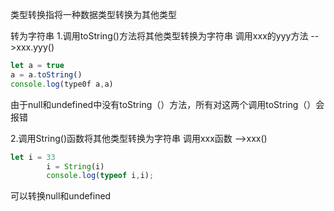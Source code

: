 类型转换指将一种数据类型转换为其他类型

转为字符串
	1.调用toString()方法将其他类型转换为字符串
		调用xxx的yyy方法
			-->xxx.yyy()

```js
let a = true
a = a.toString()
console.log(type0f a,a)
```

由于null和undefined中没有toString（）方法，所有对这两个调用toString（）会报错



2.调用String()函数将其他类型转换为字符串
	调用xxx函数
		-->xxx()

```js
let i = 33
		i = String(i)
		console.log(typeof i,i);
```

可以转换null和undefined
